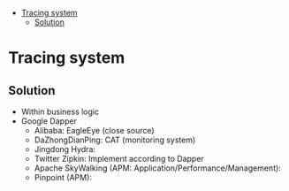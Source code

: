
<!-- MarkdownTOC -->

- [Tracing system](#tracing-system)
	- [Solution](#solution)

<!-- /MarkdownTOC -->

# Tracing system
## Solution
* Within business logic
* Google Dapper
	- Alibaba: EagleEye (close source)
	- DaZhongDianPing: CAT (monitoring system)
	- Jingdong Hydra: 
	- Twitter Zipkin: Implement according to Dapper
	- Apache SkyWalking (APM: Application/Performance/Management): 
	- Pinpoint (APM): 